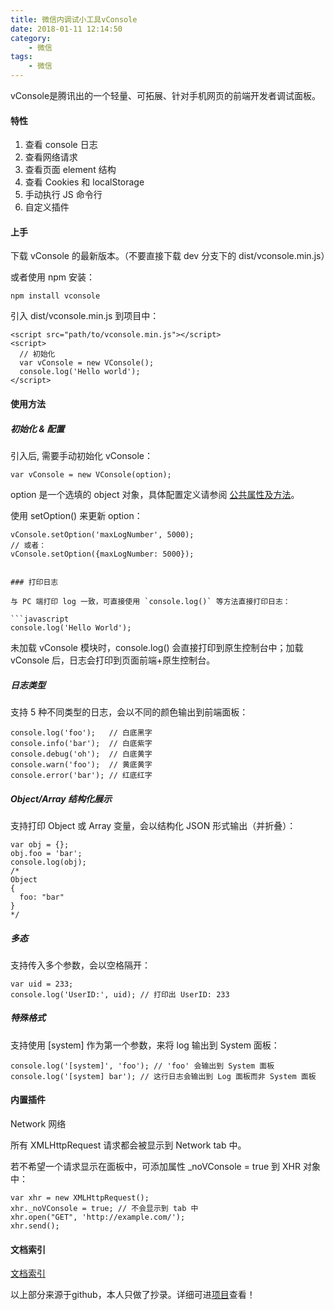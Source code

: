 ```yaml
---
title: 微信内调试小工具vConsole
date: 2018-01-11 12:14:50
category:
	- 微信
tags:
	- 微信
---
```


vConsole是腾讯出的一个轻量、可拓展、针对手机网页的前端开发者调试面板。

#### 特性

1. 查看 console 日志
2. 查看网络请求
3. 查看页面 element 结构
4. 查看 Cookies 和 localStorage
5. 手动执行 JS 命令行
6. 自定义插件

#### 上手
下载 vConsole 的最新版本。（不要直接下载 dev 分支下的 dist/vconsole.min.js）

或者使用 npm 安装：

```
npm install vconsole
```
 <!-- more -->
引入 dist/vconsole.min.js 到项目中：

```
<script src="path/to/vconsole.min.js"></script>
<script>
  // 初始化
  var vConsole = new VConsole();
  console.log('Hello world');
</script>
```

#### 使用方法
##### 初始化 & 配置
引入后, 需要手动初始化 vConsole：


```
var vConsole = new VConsole(option);
```

option 是一个选填的 object 对象，具体配置定义请参阅 [公共属性及方法](https://github.com/Tencent/vConsole/blob/dev/doc/public_properties_methods_CN.md)。

使用 setOption() 来更新 option：


```
vConsole.setOption('maxLogNumber', 5000);
// 或者：
vConsole.setOption({maxLogNumber: 5000});


### 打印日志

与 PC 端打印 log 一致，可直接使用 `console.log()` 等方法直接打印日志：

```javascript
console.log('Hello World');
```

未加载 vConsole 模块时，console.log() 会直接打印到原生控制台中；加载 vConsole 后，日志会打印到页面前端+原生控制台。

##### 日志类型
支持 5 种不同类型的日志，会以不同的颜色输出到前端面板：

```
console.log('foo');   // 白底黑字
console.info('bar');  // 白底紫字
console.debug('oh');  // 白底黄字
console.warn('foo');  // 黄底黄字
console.error('bar'); // 红底红字
```
##### Object/Array 结构化展示
支持打印 Object 或 Array 变量，会以结构化 JSON 形式输出（并折叠）：


```
var obj = {};
obj.foo = 'bar';
console.log(obj);
/*
Object
{
  foo: "bar"
}
*/
```
##### 多态
支持传入多个参数，会以空格隔开：


```
var uid = 233;
console.log('UserID:', uid); // 打印出 UserID: 233
```
##### 特殊格式
支持使用 [system] 作为第一个参数，来将 log 输出到 System 面板：


```
console.log('[system]', 'foo'); // 'foo' 会输出到 System 面板
console.log('[system] bar'); // 这行日志会输出到 Log 面板而非 System 面板
```


#### 内置插件
Network 网络

所有 XMLHttpRequest 请求都会被显示到 Network tab 中。

若不希望一个请求显示在面板中，可添加属性 _noVConsole = true 到 XHR 对象中：


```
var xhr = new XMLHttpRequest();
xhr._noVConsole = true; // 不会显示到 tab 中
xhr.open("GET", 'http://example.com/');
xhr.send();
```
#### 文档索引
[文档索引](https://github.com/Tencent/vConsole/blob/dev/doc/a_doc_index_CN.md)

以上部分来源于github，本人只做了抄录。详细可进[项目](https://github.com/Tencent/vConsole)查看！